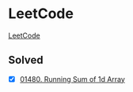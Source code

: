 # LeetCode

[LeetCode](https://leetcode.com/)

## Solved

- [x] [01480. Running Sum of 1d Array](https://leetcode.com/problems/running-sum-of-1d-array/description/)
